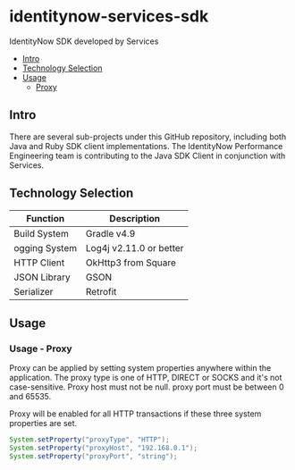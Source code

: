 # identitynow-services-sdk
IdentityNow SDK developed by Services

- [Intro](#intro)
- [Technology Selection](#technology-selection)
- [Usage](#usage)
    - [Proxy](#usage---proxy)

## Intro

There are several sub-projects under this GitHub repository, including both Java and Ruby SDK client implementations.  The IdentityNow Performance Engineering team is contributing to the Java SDK Client in conjunction with Services.  

## Technology Selection


|Function       |Description            |
|---------------|-----------------------|
|Build System 	|Gradle v4.9            |
|ogging System  |Log4j v2.11.0 or better|
|HTTP Client  	|OkHttp3 from Square    |
|JSON Library 	|GSON                   |
|Serializer   	|Retrofit               |

## Usage

### Usage - Proxy
Proxy can be applied by setting system properties anywhere within the application. The proxy type is one of HTTP, DIRECT or SOCKS and it's not case-sensitive. Proxy host must not be null. proxy port must be between 0 and 65535.

Proxy will be enabled for all HTTP transactions if these three system properties are set.

```java
System.setProperty("proxyType", "HTTP");
System.setProperty("proxyHost", "192.168.0.1");
System.setProperty("proxyPort", "string");
```
